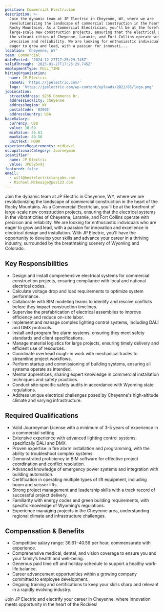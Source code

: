 ```yaml
---
position: Commercial Electrician
description: >-
  Join the dynamic team at JP Electric in Cheyenne, WY, where we are
  revolutionizing the landscape of commercial construction in the heart of the
  Rocky Mountains. As a Commercial Electrician, you’ll be at the forefront of
  large-scale new construction projects, ensuring that the electrical systems in
  the vibrant cities of Cheyenne, Laramie, and Fort Collins operate with
  precision and reliability. We are looking for enthusiastic individuals who are
  eager to grow and lead, with a passion for innovati...
location: 'Cheyenne, WY'
team: Commercial
datePosted: '2024-12-27T17:25:29.745Z'
validThrough: '2025-01-27T17:25:29.745Z'
employmentType: FULL_TIME
hiringOrganization:
  name: JP Electric
  sameAs: 'https://jpelectric.com/'
  logo: 'https://jpelectric.com/wp-content/uploads/2021/05/logo.png'
jobLocation:
  streetAddress: 9236 Commerce Dr.
  addressLocality: Cheyenne
  addressRegion: WY
  postalCode: '82001'
  addressCountry: USA
baseSalary:
  currency: USD
  value: 38.59
  minValue: 36.61
  maxValue: 40.56
  unitText: HOUR
experienceRequirements: midLevel
occupationalCategory: Journeyman
identifier:
  name: JP Electric
  value: JPE5y5v9j
featured: false
email:
  - will@bestelectricianjobs.com
  - Michael.Mckeaige@pes123.com
---
```




Join the dynamic team at JP Electric in Cheyenne, WY, where we are revolutionizing the landscape of commercial construction in the heart of the Rocky Mountains. As a Commercial Electrician, you’ll be at the forefront of large-scale new construction projects, ensuring that the electrical systems in the vibrant cities of Cheyenne, Laramie, and Fort Collins operate with precision and reliability. We are looking for enthusiastic individuals who are eager to grow and lead, with a passion for innovation and excellence in electrical design and installation. With JP Electric, you'll have the opportunity to develop your skills and advance your career in a thriving industry, surrounded by the breathtaking scenery of Wyoming and Colorado.

## Key Responsibilities
- Design and install comprehensive electrical systems for commercial construction projects, ensuring compliance with local and national electrical codes.
- Calculate voltage drop and load requirements to optimize system performance.
- Collaborate with BIM modeling teams to identify and resolve conflicts before they impact construction timelines.
- Supervise the prefabrication of electrical assemblies to improve efficiency and reduce on-site labor.
- Implement and manage complex lighting control systems, including DALI and DMX protocols.
- Install and program fire alarm systems, ensuring they meet safety standards and client specifications.
- Manage material logistics for large projects, ensuring timely delivery and efficient use of resources.
- Coordinate overhead rough-in work with mechanical trades to streamline project workflows.
- Perform startup and commissioning of building systems, ensuring all systems operate as intended.
- Mentor apprentices, sharing expert knowledge in commercial installation techniques and safety practices.
- Conduct site-specific safety audits in accordance with Wyoming state regulations.
- Address unique electrical challenges posed by Cheyenne's high-altitude climate and varying infrastructure.

## Required Qualifications
- Valid Journeyman License with a minimum of 3-5 years of experience in a commercial setting.
- Extensive experience with advanced lighting control systems, specifically DALI and DMX.
- Proven expertise in fire alarm installation and programming, with the ability to troubleshoot complex systems.
- Demonstrated proficiency in BIM software for effective project coordination and conflict resolution.
- Advanced knowledge of emergency power systems and integration with building automation.
- Certification in operating multiple types of lift equipment, including boom and scissor lifts.
- Strong project management and leadership skills with a track record of successful project delivery.
- Familiarity with energy codes and green building requirements, with specific knowledge of Wyoming’s regulations.
- Experience managing projects in the Cheyenne area, understanding regional climate and infrastructure challenges.

## Compensation & Benefits
- Competitive salary range: $36.61-$40.56 per hour, commensurate with experience.
- Comprehensive medical, dental, and vision coverage to ensure you and your family’s health and well-being.
- Generous paid time off and holiday schedule to support a healthy work-life balance.
- Career advancement opportunities within a growing company committed to employee development.
- Ongoing training and certifications to keep your skills sharp and relevant in a rapidly evolving industry.

Join JP Electric and electrify your career in Cheyenne, where innovation meets opportunity in the heart of the Rockies!